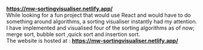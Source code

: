 **https://mw-sortingvisualiser.netlify.app/**  
While looking for a fun project that would use React and would have to do something around algorithms, a sorting visualiser instantly had my attention.  
I have implemented and visualised four of the sorting algorithms as of now; merge sort, bubble sort ,quick sort and insertion sort.  
The website is hosted at : **https://mw-sortingvisualiser.netlify.app/**